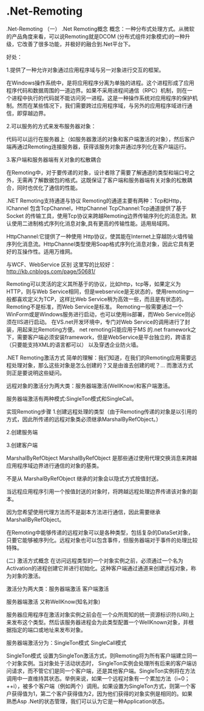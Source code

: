 # .Net-Remoting
.Net-Remoting
（一）
.Net Remoting概念
概念：一种分布式处理方式。从微软的产品角度来看，可以说Remoting就是DCOM (分布式组件对象模式)的一种升级，它改善了很多功能，并极好的融合到.Net平台下。

好处：

1.提供了一种允许对象通过应用程序域与另一对象进行交互的框架。

在Windows操作系统中，是将应用程序分离为单独的进程。这个进程形成了应用程序代码和数据周围的一道边界。如果不采用进程间通信（RPC）机制，则在一个进程中执行的代码就不能访问另一进程。这是一种操作系统对应用程序的保护机制。然而在某些情况下，我们需要跨过应用程序域，与另外的应用程序域进行通信，即穿越边界。

2.可以服务的方式来发布服务器对象：

代码可以运行在服务器上（如服务器激活的对象和客户端激活的对象），然后客户端再通过Remoting连接服务器，获得该服务对象并通过序列化在客户端运行。

3.客户端和服务器端有关对象的松散耦合

在Remoting中，对于要传递的对象，设计者除了需要了解通道的类型和端口号之外，无需再了解数据包的格式。这既保证了客户端和服务器端有关对象的松散耦合，同时也优化了通信的性能。

 

.NET Remoting支持通道与协议
Remoting的通道主要有两种：Tcp和Http，IChannel 包含TcpChannel，HttpChannel
TcpChannel:Tcp通道提供了基于Socket 的传输工具，使用Tcp协议来跨越Remoting边界传输序列化的消息流。默认使用二进制格式序列化消息对象,具有更高的传输性能。适用局域网。

HttpChannel:它提供了一种使用 Http协议，使其能在Internet上穿越防火墙传输序列化消息流。HttpChannel类型使用Soap格式序列化消息对象，因此它具有更好的互操作性。适用万维网。 

 

与WCF、WebService 区别
这里写的比较好：http://kb.cnblogs.com/page/50681/

Remoting可以灵活的定义其所基于的协议，比如http，tcp等，如果定义为HTTP，则与Web Service相同，但是webservice是无状态的，使用remoting一般都喜欢定义为TCP，这样比Web Service稍为高效一些，而且是有状态的。 
Remoting不是标准，而Web Service是标准。 
Remoting一般需要通过一个WinForm或是Windows服务进行启动，也可以使用iis部署，而Web Service则必须在IIS进行启动。 
在VS.net开发环境中，专门对Web Service的调用进行了封装，用起来比Remoting方便。 
net remoting只能应用于MS 的.net framework之下，需要客户端必须安装framework，但是WebService是平台独立的，跨语言（只要能支持XML的语言都可以） 以及穿透企业防火墙。
 

.NET Remoting激活方式
简单的理解：我们知道，在我们的Remoting应用需要远程处理对象，那么这些对象是怎么创建的？又是由谁去创建的呢？… 而激活方式则正是要说明这些疑问。

远程对象的激活分为两大类：服务器端激活(WellKnow)和客户端激活。

服务器端激活有两种模式:SingleTon模式和SingleCall。
 
实现Remoting步骤
1.创建远程处理的类型（由于Remoting传递的对象是以引用的方式，因此所传递的远程对象类必须继承MarshalByRefObject。）

2.创建服务端

3.创建客户端

MarshalByRefObject
MarshalByRefObject 是那些通过使用代理交换消息来跨越应用程序域边界进行通信的对象的基类。

不是从 MarshalByRefObject 继承的对象会以隐式方式按值封送。

当远程应用程序引用一个按值封送的对象时，将跨越远程处理边界传递该对象的副本。

因为您希望使用代理方法而不是副本方法进行通信，因此需要继承MarshallByRefObject。
 
在Remoting中能够传递的远程对象可以是各种类型，包括复杂的DataSet对象，只要它能够被序列化。远程对象也可以包含事件，但服务器端对于事件的处理比较特殊。

(二)
激活方式概念
在访问远程类型的一个对象实例之前，必须通过一个名为Activation的进程创建它并进行初始化。这种客户端通过通道来创建远程对象，称为对象的激活。

激活分为两大类：服务器端激活  客户端激活

 

服务器端激活
又称WellKnow(知名对象)

服务器应用程序在激活对象实例之前会在一个众所周知的统一资源标识符(URI)上来发布这个类型。然后该服务器进程会为此类型配置一个WellKnown对象，并根据指定的端口或地址来发布对象。

服务器端激活分为：SingleTon模式  SingleCall模式

 

SingleTon模式
设置为SingleTon激活方式，则Remoting将为所有客户端建立同一个对象实例。当对象处于活动状态时， SingleTon实例会处理所有后来的客户端访问请求，而不管它们是同一个客户端，还是其他客户端。SingleTon实例将在方法调用中一直维持其状态。举例来说，如果一个远程对象有一个累加方法（i=0；++i），被多个客户端（例如两个）调用。如果设置为SingleTon方式，则第一个客户获得值为1，第二个客户获得值为2，因为他们获得的对象实例是相同的。如果熟悉Asp .Net的状态管理，我们可以认为它是一种Application状态。


